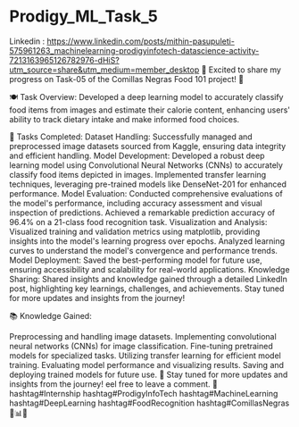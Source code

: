 # Prodigy_ML_Task_5
Linkedin : https://www.linkedin.com/posts/mithin-pasupuleti-575961263_machinelearning-prodigyinfotech-datascience-activity-7213163965126782976-dHiS?utm_source=share&utm_medium=member_desktop
🌟 Excited to share my progress on Task-05 of the Comillas Negras Food 101 project! 🌟

🍽️ Task Overview: Developed a deep learning model to accurately classify food items from images and estimate their calorie content, enhancing users' ability to track dietary intake and make informed food choices.

📝 Tasks Completed: Dataset Handling: Successfully managed and preprocessed image datasets sourced from Kaggle, ensuring data integrity and efficient handling. Model Development: Developed a robust deep learning model using Convolutional Neural Networks (CNNs) to accurately classify food items depicted in images. Implemented transfer learning techniques, leveraging pre-trained models like DenseNet-201 for enhanced performance. Model Evaluation: Conducted comprehensive evaluations of the model's performance, including accuracy assessment and visual inspection of predictions. Achieved a remarkable prediction accuracy of 96.4% on a 21-class food recognition task. Visualization and Analysis: Visualized training and validation metrics using matplotlib, providing insights into the model's learning progress over epochs. Analyzed learning curves to understand the model's convergence and performance trends. Model Deployment: Saved the best-performing model for future use, ensuring accessibility and scalability for real-world applications. Knowledge Sharing: Shared insights and knowledge gained through a detailed LinkedIn post, highlighting key learnings, challenges, and achievements. Stay tuned for more updates and insights from the journey!

📚 Knowledge Gained:

Preprocessing and handling image datasets. Implementing convolutional neural networks (CNNs) for image classification. Fine-tuning pretrained models for specialized tasks. Utilizing transfer learning for efficient model training. Evaluating model performance and visualizing results. Saving and deploying trained models for future use. 🚀 Stay tuned for more updates and insights from the journey! eel free to leave a comment. 🤝 hashtag#Internship hashtag#ProdigyInfoTech hashtag#MachineLearning hashtag#DeepLearning hashtag#FoodRecognition hashtag#ComillasNegras 🍲📊✨
